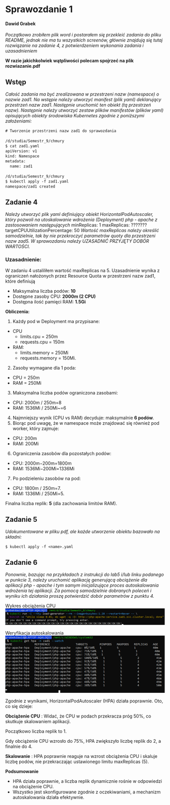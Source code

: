 # Sprawozdanie 1

#### Dawid Grabek

_Początkowo zrobiłem plik word i postarałem się przekleić zadania do pliku README, jednak nie ma tu wszystkich screenów, głównie znajdują się tutaj rozwiązanie na zadanie 4, z potwierdzeniem wykonania zadania i uzasadnieniem_

**W razie jakichkolwiek wątpliwości polecam spojrzeć na plik rozwiazanie.pdf**

## Wstęp

_Całość zadania ma być zrealizowana w przestrzeni nazw (namespace) o nazwie zad1. Na
wstępie należy utworzyć manifest (plik yaml) deklarujący przestrzeń nazw zad1. Następnie
uruchomić ten obiekt (tą przestrzeń nazw). Następnie należy utworzyć zestaw plików
manifestów (plików yaml) opisujących obiekty środowiska Kubernetes zgodnie z poniższymi
założeniami:_

```
# Tworzenie przestrzeni nazw zad1 do sprawozdania

/d/studia/Semestr_9/chmury
$ cat zad1.yaml
apiVersion: v1
kind: Namespace
metadata:
  name: zad1

/d/studia/Semestr_9/chmury
$ kubectl apply -f zad1.yaml
namespace/zad1 created
```

## Zadanie 4

_Należy utworzyć plik yaml definiujący obiekt HorizontalPodAutoscaler, który pozwoli na
utoskalowanie wdrożenia (Deployment) php_ - _apache z zastosowaniem następujących_
minReplicas: 1
maxReplicas: ???????
targetCPUUtilizationPercentage: 50
_Wartość maxReplicas należy określić samodzielnie, tak by nie przekroczyć parametrów quoty
dla przestrzeni nazw zad5. W sprawozdaniu należy UZASADNIĆ PRZYJĘTY DOBÓR WARTOŚCI._

### Uzasadnienie:

W zadaniu 4 ustaliliłem wartość maxReplicas na 5. Uzasadnienie wynika z ograniczeń
nałożonych przez Resource Quota w przestrzeni nazw zad1, które definiują

- Maksymalna liczba podów: **10**
- Dostępne zasoby CPU: **2000m (2 CPU)**
- Dostępna ilość pamięci RAM: **1.5Gi**

**Obliczenia:**

1. Każdy pod w Deployment ma przypisane:

- CPU
  - limits.cpu = 250m
  - requests.cpu = 150m
- RAM:
  - limits.memory = 250Mi
  - requests.memory = 150Mi.

2. Zasoby wymagane dla 1 poda:

- CPU = 250m
- RAM = 250Mi

3. Maksymalna liczba podów ograniczona zasobami:

- CPU: 2000m / 250m=8
- RAM: 1536Mi / 250Mi~=6

4. Najmniejszy wynik (CPU vs RAM) decyduje: maksymalnie **6 podów**.
5. Biorąc pod uwagę, że w namespace może znajdować się również pod worker, który zajmuje:

- CPU: 200m
- RAM: 200Mi

6. Ograniczenia zasobów dla pozostałych podów:

- CPU: 2000m−200m=1800m
- RAM: 1536Mi−200Mi=1336Mi

7. Po podzieleniu zasobów na pod:

- CPU: 1800m / 250m=7.
- RAM: 1336Mi / 250Mi=5.

Finalna liczba replik: **5** (dla zachowania limitów RAM).

## Zadanie 5

_Udokumentowane w pliku pdf, ale każde utworzenie obiektu bazowało na składni:_

```
$ kubectl apply -f <name>.yaml
```

## Zadanie 6

_Ponownie, bazując na przykładach z instrukcji do lab5 i/lub linku podanego w punkcie 3, należy
uruchomić aplikację generującą obciążenie dla aplikacji php_ - _apache i tym samym inicjalizujące
proces autoskalowania wdrożenia tej aplikacji. Za pomocą samodzielnie dobranych poleceń i
wyniku ich działania proszę potwierdzić dobór parametrów z punktu 4._

Wykres obciążenia CPU
![Wykres obciążenia CPU](zadanie6_1.png)

Weryfikacja autoskalowania
![Weryfikacja autoskalowania](zadanie6_2.png)

Zgodnie z wynikami, HorizontalPodAutoscaler (HPA) działa poprawnie. Oto, co się dzieje:

**Obciążenie CPU** : Widać, że CPU w podach przekracza próg 50%, co skutkuje skalowaniem
aplikacji.

Początkowo liczba replik to 1.

Gdy obciążenie CPU wzrosło do 75%, HPA zwiększyło liczbę replik do 2, a finalnie do 4.

**Skalowanie** : HPA poprawnie reaguje na wzrost obciążenia CPU i skaluje liczbę podów, nie
przekraczając ustawionego limitu maxReplicas (5).

**Podsumowanie**

- HPA działa poprawnie, a liczba replik dynamicznie rośnie w odpowiedzi na obciążenie CPU.
- Wszystko jest skonfigurowane zgodnie z oczekiwaniami, a mechanizm autoskalowania działa efektywnie.
